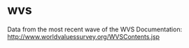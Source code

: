 # wvs
Data from the most recent wave of the WVS
Documentation: http://www.worldvaluessurvey.org/WVSContents.jsp
